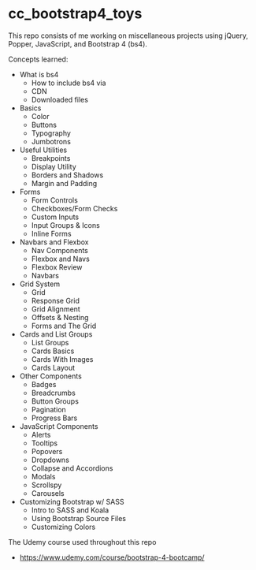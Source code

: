 # cc_bootstrap4_toys

This repo consists of me working on miscellaneous projects using jQuery, Popper, JavaScript, and Bootstrap 4 (bs4).

Concepts learned:

-   What is bs4
    -   How to include bs4 via
    -   CDN
    -   Downloaded files
-   Basics
    -   Color
    -   Buttons
    -   Typography
    -   Jumbotrons
-   Useful Utilities
    -   Breakpoints
    -   Display Utility
    -   Borders and Shadows
    -   Margin and Padding
-   Forms
    -   Form Controls
    -   Checkboxes/Form Checks
    -   Custom Inputs
    -   Input Groups & Icons
    -   Inline Forms
-   Navbars and Flexbox
    -   Nav Components
    -   Flexbox and Navs
    -   Flexbox Review
    -   Navbars
-   Grid System
    -   Grid
    -   Response Grid
    -   Grid Alignment
    -   Offsets & Nesting
    -   Forms and The Grid
-   Cards and List Groups
    -   List Groups
    -   Cards Basics
    -   Cards With Images
    -   Cards Layout
-   Other Components
    -   Badges
    -   Breadcrumbs
    -   Button Groups
    -   Pagination
    -   Progress Bars
-   JavaScript Components
    -   Alerts
    -   Tooltips
    -   Popovers
    -   Dropdowns
    -   Collapse and Accordions
    -   Modals
    -   Scrollspy
    -   Carousels
-   Customizing Bootstrap w/ SASS
    -   Intro to SASS and Koala
    -   Using Bootstrap Source Files
    -   Customizing Colors

The Udemy course used throughout this repo

-   https://www.udemy.com/course/bootstrap-4-bootcamp/
